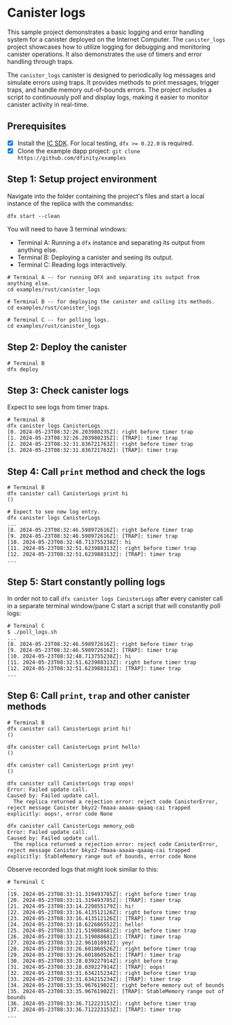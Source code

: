 # Canister logs

This sample project demonstrates a basic logging and error handling system for a canister deployed on the Internet Computer. The `canister_logs` project showcases how to utilize logging for debugging and monitoring canister operations. It also demonstrates the use of timers and error handling through traps.

The `canister_logs` canister is designed to periodically log messages and simulate errors using traps. It provides methods to print messages, trigger traps, and handle memory out-of-bounds errors. The project includes a script to continuously poll and display logs, making it easier to monitor canister activity in real-time.

## Prerequisites

- [x] Install the [IC
      SDK](https://internetcomputer.org/docs/current/developer-docs/getting-started/install). For local testing, `dfx >= 0.22.0` is required.
- [x] Clone the example dapp project: `git clone https://github.com/dfinity/examples`

## Step 1: Setup project environment

Navigate into the folder containing the project's files and start a local instance of the replica with the commandss:

```shell
dfx start --clean
```

You will need to have 3 terminal windows:

- Terminal A: Running a `dfx` instance and separating its output from anything else.
- Terminal B: Deploying a canister and seeing its output.
- Terminal C: Reading logs interactively.

```shell
# Terminal A -- for running DFX and separating its output from anything else.
cd examples/rust/canister_logs

# Terminal B -- for deploying the canister and calling its methods.
cd examples/rust/canister_logs

# Terminal C -- for polling logs.
cd examples/rust/canister_logs
```

## Step 2: Deploy the canister

```shell
# Terminal B
dfx deploy
```

## Step 3: Check canister logs

Expect to see logs from timer traps.

```shell
# Terminal B
dfx canister logs CanisterLogs
[0. 2024-05-23T08:32:26.203980235Z]: right before timer trap
[1. 2024-05-23T08:32:26.203980235Z]: [TRAP]: timer trap
[2. 2024-05-23T08:32:31.836721763Z]: right before timer trap
[3. 2024-05-23T08:32:31.836721763Z]: [TRAP]: timer trap
```

## Step 4: Call `print` method and check the logs

```shell
# Terminal B
dfx canister call CanisterLogs print hi
()

# Expect to see new log entry.
dfx canister logs CanisterLogs
...
[8. 2024-05-23T08:32:46.598972616Z]: right before timer trap
[9. 2024-05-23T08:32:46.598972616Z]: [TRAP]: timer trap
[10. 2024-05-23T08:32:48.713755238Z]: hi
[11. 2024-05-23T08:32:51.623988313Z]: right before timer trap
[12. 2024-05-23T08:32:51.623988313Z]: [TRAP]: timer trap
...
```

## Step 5: Start constantly polling logs

In order not to call `dfx canister logs CanisterLogs` after every canister call in a separate terminal window/pane C start a script that will constantly poll logs:

```shell
# Terminal C
$ ./poll_logs.sh
...
[8. 2024-05-23T08:32:46.598972616Z]: right before timer trap
[9. 2024-05-23T08:32:46.598972616Z]: [TRAP]: timer trap
[10. 2024-05-23T08:32:48.713755238Z]: hi
[11. 2024-05-23T08:32:51.623988313Z]: right before timer trap
[12. 2024-05-23T08:32:51.623988313Z]: [TRAP]: timer trap
...
```

## Step 6: Call `print`, `trap` and other canister methods

```shell
# Terminal B
dfx canister call CanisterLogs print hi!
()

dfx canister call CanisterLogs print hello!
()

dfx canister call CanisterLogs print yey!
()

dfx canister call CanisterLogs trap oops!
Error: Failed update call.
Caused by: Failed update call.
  The replica returned a rejection error: reject code CanisterError, reject message Canister bkyz2-fmaaa-aaaaa-qaaaq-cai trapped explicitly: oops!, error code None

dfx canister call CanisterLogs memory_oob
Error: Failed update call.
Caused by: Failed update call.
  The replica returned a rejection error: reject code CanisterError, reject message Canister bkyz2-fmaaa-aaaaa-qaaaq-cai trapped explicitly: StableMemory range out of bounds, error code None

```

Observe recorded logs that might look similar to this:

```shell
# Terminal C
...
[19. 2024-05-23T08:33:11.319493785Z]: right before timer trap
[20. 2024-05-23T08:33:11.319493785Z]: [TRAP]: timer trap
[21. 2024-05-23T08:33:14.229855179Z]: hi!
[22. 2024-05-23T08:33:16.413512126Z]: right before timer trap
[23. 2024-05-23T08:33:16.413512126Z]: [TRAP]: timer trap
[24. 2024-05-23T08:33:18.622686552Z]: hello!
[25. 2024-05-23T08:33:21.519088681Z]: right before timer trap
[26. 2024-05-23T08:33:21.519088681Z]: [TRAP]: timer trap
[27. 2024-05-23T08:33:22.96101893Z]: yey!
[28. 2024-05-23T08:33:26.601860526Z]: right before timer trap
[29. 2024-05-23T08:33:26.601860526Z]: [TRAP]: timer trap
[30. 2024-05-23T08:33:28.039227914Z]: right before trap
[31. 2024-05-23T08:33:28.039227914Z]: [TRAP]: oops!
[32. 2024-05-23T08:33:31.634215234Z]: right before timer trap
[33. 2024-05-23T08:33:31.634215234Z]: [TRAP]: timer trap
[34. 2024-05-23T08:33:35.96761902Z]: right before memory out of bounds
[35. 2024-05-23T08:33:35.96761902Z]: [TRAP]: StableMemory range out of bounds
[36. 2024-05-23T08:33:36.712223153Z]: right before timer trap
[37. 2024-05-23T08:33:36.712223153Z]: [TRAP]: timer trap
...

```
